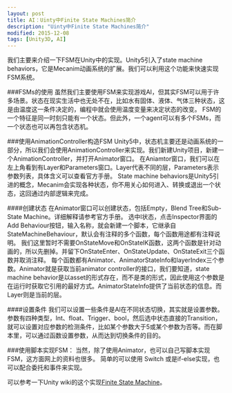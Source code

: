 ```yaml
---
layout: post
title: AI：Uinty中Finite State Machines简介 
description: "Uinty中Finite State Machines简介"
modified: 2015-12-08
tags: [Unity3D, AI]
---
```


我们主要来介绍一下FSM在Unity中的实现。Unity5引入了state machine behaviors，它是Mecanim动画系统的扩展。我们可以利用这个功能来快速实现FSM系统。

###FSMs的使用
虽然我们主要使用FSM来实现游戏AI，但其实FSM可以用于许多场景。状态在现实生活中也无处不在，比如水有固体、液体、气体三种状态，这是由温度这一条件决定的，编程中就会使用温度变量来决定状态的改变。
FSM的一个特征是同一时刻只能有一个状态。但此外，一个agent可以有多个FSMs，而一个状态也可以再包含状态机。

###使用AnimationController构造FSM
Unity5中，状态机主要还是动画系统的一部分，所以我们会使用AnimationController来实现。我们新建Unity项目，新建一个AnimationController，并打开Animator窗口。
在Aniamtor窗口，我们可以在左上角看到有Layer和Parameters窗口。Layer代表不同的层，Parameters表示参数列表，具体含义可以查看官方手册。
State machine behaviors是Unity5引进的概念，Mecanim会实现各种状态，你不用关心如何进入、转换或退出一个状态，这回通过内部逻辑来完成。

####创建状态
在Animator窗口可以创建状态，包括Empty，Blend Tree和Sub-State Machine。详细解释请参考官方手册。
选中l状态，点击Inspector界面的Add Behaviour按钮，输入名称，就会新建一个脚本，它继承自StateMachineBehaviour，默认会有注释的多个函数，每个函数用途都有注释说明。
我们这里暂时不需要OnStateMove和OnStateIK函数，这两个函数是针对动画的，所以先删掉。并留下OnStateEnter、OnStateUpdate、OnStateExit三个函数并取消注释。
每个函数都有Animator、AnimatorStateInfo和layerIndex三个参数。Animator就是获取当前animator controller的接口，我们要知道，state machine behavior是以asset的形式存在，而不是类的形式，因此使用这个参数是在运行时获取它引用的最好方式。AnimatorStateInfo提供了当前状态的信息。而Layer则是当前的层。

####设置条件
我们可以设置一些条件是AI在不同状态切换，其实就是设置参数。参数有四种类型，Int、float、Trigger、bool，然后选中状态直接的Transition，就可以设置对应参数的检测条件，比如某个参数大于5或某个参数为否等。而在脚本里，可以通过函数设置参数，从而达到切换条件的目的。

###使用脚本实现FSM：
当然，除了使用Animator，也可以自己写脚本实现FSM，这方面网上的资料也很多。
简单的可以使用 Switch 或是if-else实现，也可以配合委托和事件来实现。

可以参考一下Unity wiki的这个实现[Finite State Machine](http://wiki.unity3d.com/index.php/Finite_State_Machine)。

